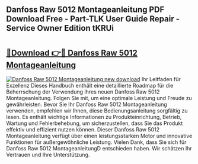 ## Danfoss Raw 5012 Montageanleitung PDF Download Free - Part-TLK User Guide Repair - Service Owner Edition tKRUi

# <h2><a href="http://df8izo8.blite.top/?on=Danfoss+Raw+5012+Montageanleitung">🔗Download 👉🔴 Danfoss Raw 5012 Montageanleitung</a></h2>

[![Danfoss Raw 5012 Montageanleitung new download](https://i.imgur.com/lujVjoI.png)](http://df8izo8.blite.top/?on=Danfoss+Raw+5012+Montageanleitung)
Ihr Leitfaden für Exzellenz Dieses Handbuch enthält eine detaillierte Roadmap für die Beherrschung der Verwendung Ihres neuen Danfoss Raw 5012 Montageanleitung. Folgen Sie mit, um eine optimale Leistung und Freude zu gewährleisten. Bevor Sie Ihr Danfoss Raw 5012 Montageanleitung verwenden, empfehlen wir Ihnen, diese Bedienungsanleitung sorgfältig zu lesen. Es enthält wichtige Informationen zu Produkteinrichtung, Betrieb, Wartung und Fehlerbehebung, um sicherzustellen, dass Sie das Produkt effektiv und effizient nutzen können. Dieser Danfoss Raw 5012 Montageanleitung verfügt über einen leistungsstarken Motor und innovative Funktionen für außergewöhnliche Leistung. Vielen Dank, dass Sie sich für Danfoss Raw 5012 MontageanleitungD entschieden haben. Wir schätzen Ihr Vertrauen und Ihre Unterstützung.
